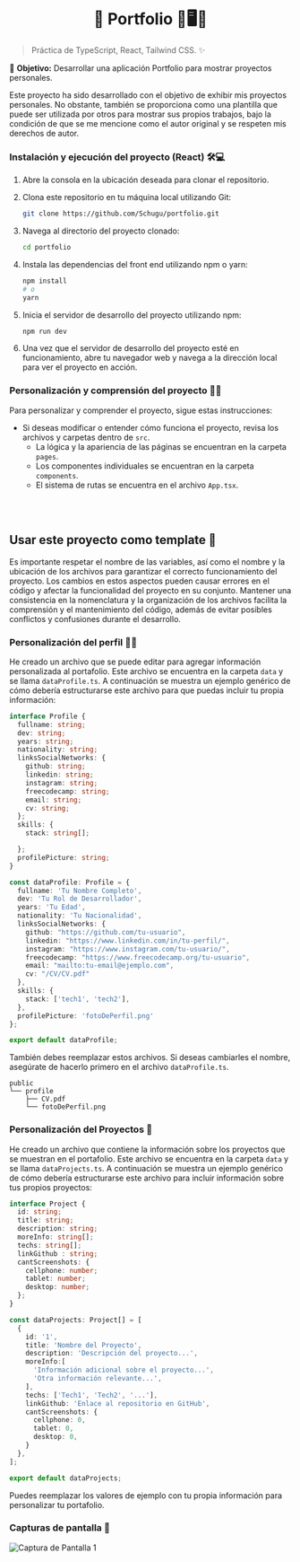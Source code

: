 <h1 align='center'>🌟 Portfolio 💼🖥️🌟</h1>

> Práctica de TypeScript, React, Tailwind CSS. ✨

🎯 **Objetivo:** Desarrollar una aplicación Portfolio para mostrar proyectos personales.

Este proyecto ha sido desarrollado con el objetivo de exhibir mis proyectos personales. No obstante, también se proporciona como una plantilla que puede ser utilizada por otros para mostrar sus propios trabajos, bajo la condición de que se me mencione como el autor original y se respeten mis derechos de autor.

### Instalación y ejecución del proyecto (React) 🛠️💻

1. Abre la consola en la ubicación deseada para clonar el repositorio.

2. Clona este repositorio en tu máquina local utilizando Git:

    ```bash
    git clone https://github.com/Schugu/portfolio.git
    ```

3. Navega al directorio del proyecto clonado:

    ```bash
    cd portfolio
    ```

4. Instala las dependencias del front end utilizando npm o yarn:

    ```bash
    npm install
    # o
    yarn
    ```

5. Inicia el servidor de desarrollo del proyecto utilizando npm:

    ```bash
    npm run dev
    ```

6. Una vez que el servidor de desarrollo del proyecto esté en funcionamiento, abre tu navegador web y navega a la dirección local para ver el proyecto en acción.

### Personalización y comprensión del proyecto 🎨🧠

Para personalizar y comprender el proyecto, sigue estas instrucciones:

- Si deseas modificar o entender cómo funciona el proyecto, revisa los archivos y carpetas dentro de `src`. 
    - La lógica y la apariencia de las páginas se encuentran en la carpeta `pages`.
    - Los componentes individuales se encuentran en la carpeta `components`.
    - El sistema de rutas se encuentra en el archivo `App.tsx`.


<br><br>
## Usar este proyecto como template 📄
Es importante respetar el nombre de las variables, así como el nombre y la ubicación de los archivos para garantizar el correcto funcionamiento del proyecto. Los cambios en estos aspectos pueden causar errores en el código y afectar la funcionalidad del proyecto en su conjunto. Mantener una consistencia en la nomenclatura y la organización de los archivos facilita la comprensión y el mantenimiento del código, además de evitar posibles conflictos y confusiones durante el desarrollo.


### Personalización del perfil 🧑‍💻

He creado un archivo que se puede editar para agregar información personalizada al portafolio. Este archivo se encuentra en la carpeta `data` y se llama `dataProfile.ts`. A continuación se muestra un ejemplo genérico de cómo debería estructurarse este archivo para que puedas incluir tu propia información:

```typescript
interface Profile {
  fullname: string;
  dev: string;
  years: string;
  nationality: string;
  linksSocialNetworks: {
    github: string;
    linkedin: string;
    instagram: string;
    freecodecamp: string;
    email: string;
    cv: string;
  };
  skills: {
    stack: string[];

  };
  profilePicture: string;
}

const dataProfile: Profile = {
  fullname: 'Tu Nombre Completo',
  dev: 'Tu Rol de Desarrollador',
  years: 'Tu Edad',
  nationality: 'Tu Nacionalidad',
  linksSocialNetworks: {
    github: "https://github.com/tu-usuario",
    linkedin: "https://www.linkedin.com/in/tu-perfil/",
    instagram: "https://www.instagram.com/tu-usuario/",
    freecodecamp: "https://www.freecodecamp.org/tu-usuario",
    email: "mailto:tu-email@ejemplo.com",
    cv: "/CV/CV.pdf"
  },
  skills: {
    stack: ['tech1', 'tech2'],
  },
  profilePicture: 'fotoDePerfil.png'
};

export default dataProfile;
```

También debes reemplazar estos archivos. Si deseas cambiarles el nombre, asegúrate de hacerlo primero en el archivo `dataProfile.ts`.
```
public
└── profile
    ├── CV.pdf
    └── fotoDePerfil.png
```

### Personalización del Proyectos 🚀

He creado un archivo que contiene la información sobre los proyectos que se muestran en el portafolio. Este archivo se encuentra en la carpeta `data` y se llama `dataProjects.ts`. A continuación se muestra un ejemplo genérico de cómo debería estructurarse este archivo para incluir información sobre tus propios proyectos:

```typescript
interface Project {
  id: string;
  title: string;
  description: string;
  moreInfo: string[];
  techs: string[];
  linkGithub : string;
  cantScreenshots: {
    cellphone: number;
    tablet: number;
    desktop: number;
  };
}

const dataProjects: Project[] = [
  {
    id: '1',
    title: 'Nombre del Proyecto',
    description: 'Descripción del proyecto...',
    moreInfo:[
      'Información adicional sobre el proyecto...',
      'Otra información relevante...',
    ],
    techs: ['Tech1', 'Tech2', '...'],
    linkGithub: 'Enlace al repositorio en GitHub',
    cantScreenshots: {
      cellphone: 0,
      tablet: 0,
      desktop: 0,
    }
  },
];

export default dataProjects;
```

Puedes reemplazar los valores de ejemplo con tu propia información para personalizar tu portafolio.


### Capturas de pantalla 📸

<img src='public/CapturaDePantalla1.png' alt='Captura de Pantalla 1'>

